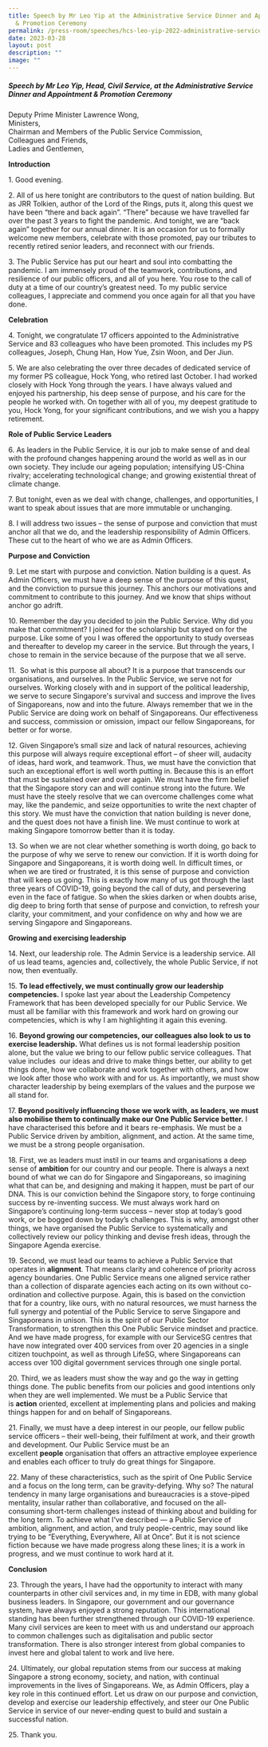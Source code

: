 ```yaml
---
title: Speech by Mr Leo Yip at the Administrative Service Dinner and Appointment
  & Promotion Ceremony
permalink: /press-room/speeches/hcs-leo-yip-2022-administrative-service-appointment-and-promotion-ceremony/
date: 2023-03-28
layout: post
description: ""
image: ""
---
```

##### Speech by Mr Leo Yip, Head, Civil Service, at the Administrative Service Dinner and Appointment & Promotion Ceremony


Deputy Prime Minister Lawrence Wong,   
Ministers,   
Chairman and Members of the Public Service Commission,   
Colleagues and Friends,  
Ladies and Gentlemen,   
  
**Introduction**   
  
1\. Good evening.   
  
2\. All of us here tonight are contributors to the quest of nation building. But as JRR Tolkien, author of the Lord of the Rings, puts it, along this quest we have been “there and back again”. “There” because we have travelled far over the past 3 years to fight the pandemic. And tonight, we are “back again” together for our annual dinner. It is an occasion for us to formally welcome new members, celebrate with those promoted, pay our tributes to recently retired senior leaders, and reconnect with our friends.  
  
3\. The Public Service has put our heart and soul into combatting the pandemic. I am immensely proud of the teamwork, contributions, and resilience of our public officers, and all of you here. You rose to the call of duty at a time of our country’s greatest need. To my public service colleagues, I appreciate and commend you once again for all that you have done.   
  
**Celebration**  
  
4\. Tonight, we congratulate 17 officers appointed to the Administrative Service and 83 colleagues who have been promoted. This includes my PS colleagues, Joseph, Chung Han, How Yue, Zsin Woon, and Der Jiun.  
  
5\. We are also celebrating the over three decades of dedicated service of my former PS colleague, Hock Yong, who retired last October. I had worked closely with Hock Yong through the years. I have always valued and enjoyed his partnership, his deep sense of purpose, and his care for the people he worked with. On together with all of you, my deepest gratitude to you, Hock Yong, for your significant contributions, and we wish you a happy retirement.   
  
**Role of Public Service Leaders**  
  
6\. As leaders in the Public Service, it is our job to make sense of and deal with the profound changes happening around the world as well as in our own society. They include our ageing population; intensifying US-China rivalry; accelerating technological change; and growing existential threat of climate change.   
  
7\. But tonight, even as we deal with change, challenges, and opportunities, I want to speak about issues that are more immutable or unchanging.   
  
8\. I will address two issues – the sense of purpose and conviction that must anchor all that we do, and the leadership responsibility of Admin Officers. These cut to the heart of who we are as Admin Officers.   
  
**Purpose and Conviction**  
  
9\. Let me start with purpose and conviction. Nation building is a quest. As Admin Officers, we must have a deep sense of the purpose of this quest, and the conviction to pursue this journey. This anchors our motivations and commitment to contribute to this journey. And we know that ships without anchor go adrift.   
  
10\. Remember the day you decided to join the Public Service. Why did you make that commitment? I joined for the scholarship but stayed on for the purpose. Like some of you I was offered the opportunity to study overseas and thereafter to develop my career in the service. But through the years, I chose to remain in the service because of the purpose that we all serve.   
  
11\.  So what is this purpose all about? It is a purpose that transcends our organisations, and ourselves. In the Public Service, we serve not for ourselves. Working closely with and in support of the political leadership, we serve to secure Singapore's survival and success and improve the lives of Singaporeans, now and into the future. Always remember that we in the Public Service are doing work on behalf of Singaporeans. Our effectiveness and success, commission or omission, impact our fellow Singaporeans, for better or for worse.   
  
12\. Given Singapore’s small size and lack of natural resources, achieving this purpose will always require exceptional effort – of sheer will, audacity of ideas, hard work, and teamwork. Thus, we must have the conviction that such an exceptional effort is well worth putting in. Because this is an effort that must be sustained over and over again. We must have the firm belief that the Singapore story can and will continue strong into the future. We must have the steely resolve that we can overcome challenges come what may, like the pandemic, and seize opportunities to write the next chapter of this story. We must have the conviction that nation building is never done, and the quest does not have a finish line. We must continue to work at making Singapore tomorrow better than it is today.   
  
13\. So when we are not clear whether something is worth doing, go back to the purpose of why we serve to renew our conviction. If it is worth doing for Singapore and Singaporeans, it is worth doing well. In difficult times, or when we are tired or frustrated, it is this sense of purpose and conviction that will keep us going. This is exactly how many of us got through the last three years of COVID-19, going beyond the call of duty, and persevering even in the face of fatigue. So when the skies darken or when doubts arise, dig deep to bring forth that sense of purpose and conviction, to refresh your clarity, your commitment, and your confidence on why and how we are serving Singapore and Singaporeans.    
  
**Growing and exercising leadership**  
  
14\. Next, our leadership role. The Admin Service is a leadership service. All of us lead teams, agencies and, collectively, the whole Public Service, if not now, then eventually.  
  
15\. **To lead effectively, we must continually grow our leadership competencies.** I spoke last year about the Leadership Competency Framework that has been developed specially for our Public Service. We must all be familiar with this framework and work hard on growing our competencies, which is why I am highlighting it again this evening.   
  
16\. **Beyond growing our competencies, our colleagues also look to us to exercise leadership.** What defines us is not formal leadership position alone, but the value we bring to our fellow public service colleagues. That value includes  our ideas and drive to make things better, our ability to get things done, how we collaborate and work together with others, and how we look after those who work with and for us. As importantly, we must show character leadership by being exemplars of the values and the purpose we all stand for.   
  
17\. **Beyond positively influencing those we work with, as leaders, we must also mobilise them to continually make our One Public Service better.** I have characterised this before and it bears re-emphasis. We must be a Public Service driven by ambition, alignment, and action. At the same time, we must be a strong people organisation.   
  
18\. First, we as leaders must instil in our teams and organisations a deep sense of **ambition** for our country and our people. There is always a next bound of what we can do for Singapore and Singaporeans, so imagining what that can be, and designing and making it happen, must be part of our DNA. This is our conviction behind the Singapore story, to forge continuing success by re-inventing success. We must always work hard on Singapore’s continuing long-term success – never stop at today’s good work, or be bogged down by today’s challenges. This is why, amongst other things, we have organised the Public Service to systematically and collectively review our policy thinking and devise fresh ideas, through the Singapore Agenda exercise.   
  
19\. Second, we must lead our teams to achieve a Public Service that operates in **alignment**. That means clarity and coherence of priority across agency boundaries. One Public Service means one aligned service rather than a collection of disparate agencies each acting on its own without co-ordination and collective purpose. Again, this is based on the conviction that for a country, like ours, with no natural resources, we must harness the full synergy and potential of the Public Service to serve Singapore and Singaporeans in unison. This is the spirit of our Public Sector Transformation, to strengthen this One Public Service mindset and practice. And we have made progress, for example with our ServiceSG centres that have now integrated over 400 services from over 20 agencies in a single citizen touchpoint, as well as through LifeSG, where Singaporeans can access over 100 digital government services through one single portal.   
  
20\. Third, we as leaders must show the way and go the way in getting things done. The public benefits from our policies and good intentions only when they are well implemented. We must be a Public Service that is **action** oriented, excellent at implementing plans and policies and making things happen for and on behalf of Singaporeans.       
  
21\. Finally, we must have a deep interest in our people, our fellow public service officers – their well-being, their fulfilment at work, and their growth and development. Our Public Service must be an excellent **people** organisation that offers an attractive employee experience and enables each officer to truly do great things for Singapore.   
  
22\. Many of these characteristics, such as the spirit of One Public Service and a focus on the long term, can be gravity-defying. Why so? The natural tendency in many large organisations and bureaucracies is a stove-piped mentality, insular rather than collaborative, and focused on the all-consuming short-term challenges instead of thinking about and building for the long term. To achieve what I’ve described — a Public Service of ambition, alignment, and action, and truly people-centric, may sound like trying to be “Everything, Everywhere, All at Once”. But it is not science fiction because we have made progress along these lines; it is a work in progress, and we must continue to work hard at it.   
  
**Conclusion**  
  
23\. Through the years, I have had the opportunity to interact with many counterparts in other civil services and, in my time in EDB, with many global business leaders. In Singapore, our government and our governance system, have always enjoyed a strong reputation. This international standing has been further strengthened through our COVID-19 experience. Many civil services are keen to meet with us and understand our approach to common challenges such as digitalisation and public sector transformation. There is also stronger interest from global companies to invest here and global talent to work and live here.   
  
24\. Ultimately, our global reputation stems from our success at making Singapore a strong economy, society, and nation, with continual improvements in the lives of Singaporeans. We, as Admin Officers, play a key role in this continued effort. Let us draw on our purpose and conviction, develop and exercise our leadership effectively, and steer our One Public Service in service of our never-ending quest to build and sustain a successful nation.   
  
25\. Thank you.